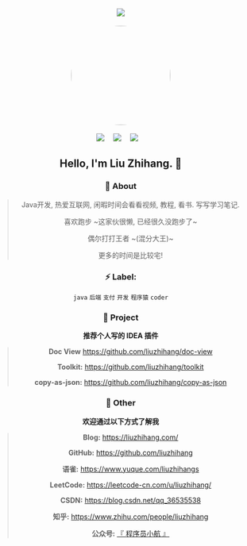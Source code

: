 <!-- 动态打字效果 -->
<h1 align="center">
  <a href="https://liuzhihang.com/">
    <img src="https://readme-typing-svg.herokuapp.com?color=%2336BCF7&lines=学，而知不足；教，然后知困！;console.log(%22Hello%EF%BC%8Cworld%22)">
  </a>
</h1>

<!-- 敲代码的图片 -->
<div align="center" ><img order-radius="100px" src="https://github.com/liuzhihang/liuzhihang/blob/master/1.gif" style="border-radius: 100px; width: 200px; height: 200px;" /></div>
<br>

<!-- 个人资料徽标 -->
<div align="center">
  <a href="https://liuzhihang.com/"><img src="https://img.shields.io/badge/website-个人博客-blue"></a>&emsp;
  <a href="https://blog.csdn.net/qq_36535538"><img src="https://img.shields.io/badge/CSDN-%E5%8D%9A%E5%AE%A2-c32136"></a>&emsp;
  <a href="https://www.zhihu.com/people/liuzhihang"><img src="https://img.shields.io/badge/zhihu-%E7%9F%A5%E4%B9%8E-blue"></a>&emsp;


## Hello, I'm Liu Zhihang. 🤪

### :eyes: About

> Java开发, 热爱互联网, 闲暇时间会看看视频, 教程, 看书. 写写学习笔记.
>
> 喜欢跑步 ~这家伙很懒, 已经很久没跑步了~
>
> 偶尔打打王者 ~(混分大王)~
>
> 更多的时间是比较宅!

### :zap: Label:

`java`  `后端`  `支付`  `开发`  `程序猿`  `coder`


### :pushpin: Project

**推荐个人写的 IDEA 插件**

> **Doc View** https://github.com/liuzhihang/doc-view
>
> **Toolkit:** https://github.com/liuzhihang/toolkit
>
> **copy-as-json:** https://github.com/liuzhihang/copy-as-json

### :speech_balloon: Other

**欢迎通过以下方式了解我**

> **Blog:** https://liuzhihang.com/
> 
> **GitHub:** https://github.com/liuzhihang
> 
> **语雀:** https://www.yuque.com/liuzhihangs
>
> **LeetCode:** https://leetcode-cn.com/u/liuzhihang/
>
> **CSDN:** https://blog.csdn.net/qq_36535538
>
> **知乎:** https://www.zhihu.com/people/liuzhihang
>
> **公众号:** [『 程序员小航 』](https://liuzhihang.com/oss/pic/wechat.jpg)


